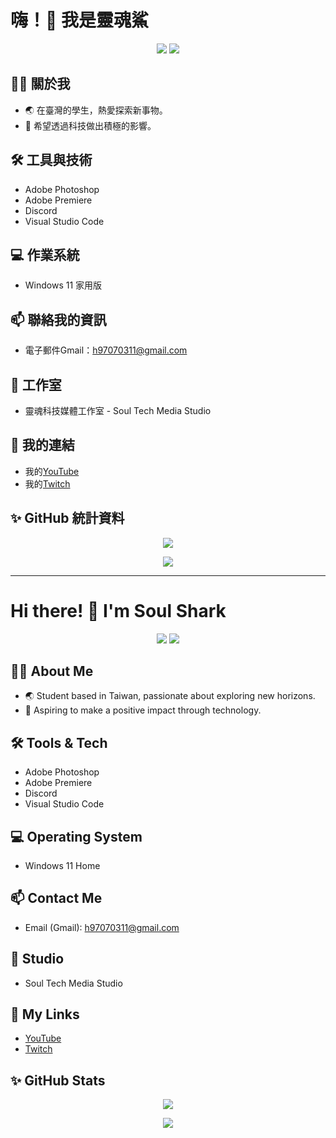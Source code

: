 # 嗨！👋 我是靈魂鯊

<p align="center">
  <img src="https://img.shields.io/badge/靈魂鯊-Youtube-FF0000.svg?logo=youtube&style=for-the-badge">
  <img src="https://img.shields.io/badge/shark_9773-Discord-7289DA.svg?logo=discord&style=for-the-badge">
</p>

## 🧑‍💻 關於我
* 🌏 在臺灣的學生，熱愛探索新事物。
* 💼 希望透過科技做出積極的影響。

## 🛠️ 工具與技術
- Adobe Photoshop
- Adobe Premiere
- Discord
- Visual Studio Code

## 💻 作業系統
- Windows 11 家用版

## 📫 聯絡我的資訊
- 電子郵件Gmail：[h97070311@gmail.com](mailto:h97070311@gmail.com)

## 💼 工作室
- 靈魂科技媒體工作室 - Soul Tech Media Studio

## 🔗 我的連結
- 我的[YouTube](https://www.youtube.com/@shark_9773)
- 我的[Twitch](https://www.twitch.tv/shark_9773)

## ✨ GitHub 統計資料
<p align="center">
  <img src="https://github-readme-stats.vercel.app/api?username=Howard20080703&show_icons=true&theme=dracula&include_all_commits=true&count_private=true">
</p>

<p align="center">
  <img src="https://github-readme-stats.vercel.app/api/top-langs/?username=Howard20080703&layout=compact&theme=dracula">
</p>

---

# Hi there! 👋 I'm Soul Shark

<p align="center">
  <img src="https://img.shields.io/badge/Soul%20Shark-Youtube-FF0000.svg?logo=youtube&style=for-the-badge">
  <img src="https://img.shields.io/badge/shark_9773-Discord-7289DA.svg?logo=discord&style=for-the-badge">
</p>

## 🧑‍💻 About Me
* 🌏 Student based in Taiwan, passionate about exploring new horizons.
* 💼 Aspiring to make a positive impact through technology.

## 🛠️ Tools & Tech
- Adobe Photoshop
- Adobe Premiere
- Discord
- Visual Studio Code

## 💻 Operating System
- Windows 11 Home

## 📫 Contact Me
- Email (Gmail): [h97070311@gmail.com](mailto:h97070311@gmail.com)

## 💼 Studio
- Soul Tech Media Studio

## 🔗 My Links
- [YouTube](https://www.youtube.com/@shark_9773)
- [Twitch](https://www.twitch.tv/shark_9773)

## ✨ GitHub Stats
<p align="center">
  <img src="https://github-readme-stats.vercel.app/api?username=Howard20080703&show_icons=true&theme=dracula&include_all_commits=true&count_private=true">
</p>

<p align="center">
  <img src="https://github-readme-stats.vercel.app/api/top-langs/?username=Howard20080703&layout=compact&theme=dracula">
</p>
